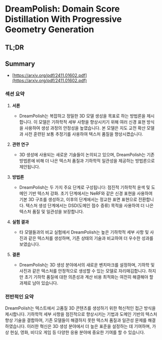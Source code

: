 # DreamPolish: Domain Score Distillation With Progressive Geometry Generation
## TL;DR
## Summary
- [https://arxiv.org/pdf/2411.01602.pdf](https://arxiv.org/pdf/2411.01602.pdf)

### 섹션 요약

1. **서론**  
   - DreamPolish는 복잡하고 정밀한 3D 모델 생성을 목표로 하는 방법론을 제시합니다. 이 모델은 기하학적 세부 사항을 향상시키기 위해 여러 신경 표현 방식을 사용하여 생성 과정의 안정성을 높였습니다. 본 모델은 지도 교전 확산 모델과 사전 훈련된 보통 추정기를 사용하여 텍스처 품질을 향상시켰습니다.

2. **관련 연구**  
   - 3D 생성에 사용되는 새로운 기술들이 논의되고 있으며, DreamPolish는 기존 방법론에 비해 더 나은 텍스처 품질과 기하학적 일관성을 제공하는 방법론으로 제안됩니다.

3. **방법론**
   - DreamPolish는 두 가지 주요 단계로 구성됩니다: 점진적 기하학적 윤색 및 도메인 기반 텍스처 강화. 초기 단계에서는 NeRF와 같은 신경 표현을 사용하여 기본 3D 구조를 생성하고, 이후의 단계에서는 정교한 표면 표현으로 전환합니다. 텍스처 생성 단계에서는 DSD(도메인 점수 증류) 목적을 사용하여 더 나은 텍스처 품질 및 일관성을 보장합니다.

4. **실험 결과**
   - 타 모델들과의 비교 실험에서 DreamPolish는 높은 기하학적 세부 사항 및 사진과 같은 텍스처를 생성하며, 기존 상태의 기술과 비교하여 더 우수한 성과를 보였습니다.

5. **결론**
   - DreamPolish는 3D 생성 분야에서의 새로운 벤치마크를 설정하며, 기하학 및 사진과 같은 텍스처를 안정적으로 생성할 수 있는 모델로 자리매김합니다. 하지만 초기 기하학 품질에 대한 의존성과 계산 비용 최적화는 여전히 해결해야 할 과제로 남아 있습니다.

### 전반적인 요약
DreamPolish는 텍스트에서 고품질 3D 콘텐츠를 생성하기 위한 혁신적인 접근 방식을 제시합니다. 기하학적 세부 사항을 점진적으로 향상시키는 기법과 도메인 기반의 텍스처 향상 기술을 결합하여, 기존 모델들이 해결하지 못한 텍스처 품질과 일관성 문제를 해결하였습니다. 이러한 혁신은 3D 생성 분야에서 더 높은 표준을 설정하는 데 기여하며, 가상 현실, 영화, 비디오 게임 등 다양한 응용 분야에 중요한 기여를 할 수 있습니다.